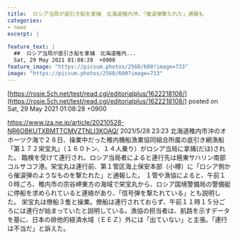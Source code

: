 ```yaml
---
title:  ロシア当局が底引き船を拿捕　北海道稚内沖、「催涙弾撃たれた」通報も  
categories:
- news
excerpt: |
  
feature_text: |
  ##  ロシア当局が底引き船を拿捕　北海道稚内...
  Sat, 29 May 2021 01:08:28  +0900
feature_image: "https://picsum.photos/2560/600?image=733"
image: "https://picsum.photos/2560/600?image=733"
---
```


[https://rosie.5ch.net/test/read.cgi/editorialplus/1622218108/](https://rosie.5ch.net/test/read.cgi/editorialplus/1622218108/)
posted on Sat, 29 May 2021 01:08:28  +0900

<!--more-->

https://www.iza.ne.jp/article/20210528-NR6OBKUTXBMTTCMVZTNLI3KOAQ/ 2021/5/28 23:23 北海道稚内市沖のオホーツク海で２８日、操業中だった稚内機船漁業協同組合所属の底引き網漁船「第１７２栄宝丸」（１６０トン、１４人乗り）がロシア当局に拿捕(だほ)された。 臨検を受けて連行され、ロシア当局者によると連行先は極東サハリン南部コルサコフ港。栄宝丸は連行前、第１管区海上保安本部（小樽）に「ロシア側から催涙弾のようなものを撃たれた」と通報した。 １管や漁協によると、午前１０時ごろ、稚内市の宗谷岬東方の海域で栄宝丸から、ロシア国境警備局の警備艇に停船を求められていると連絡があり、「信号弾を撃たれている」とも説明した。 栄宝丸は僚船３隻と操業。僚船は連行されておらず、午前１１時１５分ごろには連行が始まっていたと説明している。漁協の担当者は、航路を示すデータを基に、日本の排他的経済水域（ＥＥＺ）外には「出ていない」と主張。「連行は不当だ」と訴えた。
